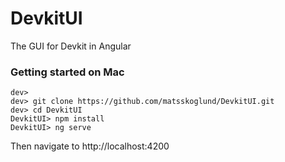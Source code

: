 # DevkitUI
The GUI for Devkit in Angular

### Getting started on Mac
```
dev>
dev> git clone https://github.com/matsskoglund/DevkitUI.git
dev> cd DevkitUI
DevkitUI> npm install
DevkitUI> ng serve
```
Then navigate to http://localhost:4200
